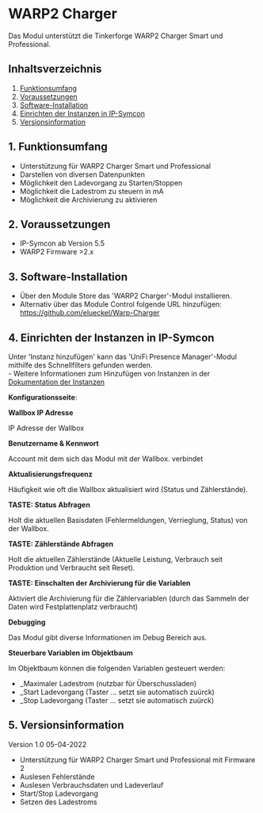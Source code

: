 # WARP2 Charger

Das Modul unterstützt die Tinkerforge WARP2 Charger Smart und Professional.

## Inhaltsverzeichnis

1. [Funktionsumfang](#1-funktionsumfang)
2. [Voraussetzungen](#2-voraussetzungen)
3. [Software-Installation](#3-software-installation)
4. [Einrichten der Instanzen in IP-Symcon](#4-einrichten-der-instanzen-in-ip-symcon)
5. [Versionsinformation](#5-versionsinformation)

## 1. Funktionsumfang

* Unterstützung für WARP2 Charger Smart und Professional
* Darstellen von diversen Datenpunkten
* Möglichkeit den Ladevorgang zu Starten/Stoppen
* Möglichkeit die Ladestrom zu steuern in mA 
* Möglichkeit die Archivierung zu aktivieren

## 2. Voraussetzungen

- IP-Symcon ab Version 5.5
- WARP2 Firmware >2.x

## 3. Software-Installation

* Über den Module Store das 'WARP2 Charger'-Modul installieren.
* Alternativ über das Module Control folgende URL hinzufügen: https://github.com/elueckel/Warp-Charger 

## 4. Einrichten der Instanzen in IP-Symcon

 Unter 'Instanz hinzufügen' kann das 'UniFi Presence Manager'-Modul mithilfe des Schnellfilters gefunden werden.  
	- Weitere Informationen zum Hinzufügen von Instanzen in der [Dokumentation der Instanzen](https://www.symcon.de/service/dokumentation/konzepte/instanzen/#Instanz_hinzufügen)

__Konfigurationsseite__:

**Wallbox IP Adresse**

IP Adresse der Wallbox

**Benutzername & Kennwort**

Account mit dem sich das Modul mit der Wallbox. verbindet

**Aktualisierungsfrequenz**

Häufigkeit wie oft die Wallbox aktualisiert wird (Status und Zählerstände). 

**TASTE: Status Abfragen**

Holt die aktuellen Basisdaten (Fehlermeldungen, Verrieglung, Status) von der Wallbox.

**TASTE: Zählerstände Abfragen**

Holt die aktuellen Zählerstände (Aktuelle Leistung, Verbrauch seit Produktion und Verbraucht seit Reset).

**TASTE: Einschalten der Archivierung für die Variablen**

Aktiviert die Archivierung für die Zählervariablen (durch das Sammeln der Daten wird Festplattenplatz verbraucht)

**Debugging**

Das Modul gibt diverse Informationen im Debug Bereich aus. 

**Steuerbare Variablen im Objektbaum**

Im Objektbaum können die folgenden Variablen gesteuert werden:
* _Maximaler Ladestrom (nutzbar für Überschussladen)
* _Start Ladevorgang (Taster ... setzt sie automatisch zuürck)
* _Stop Ladevorgang (Taster ... setzt sie automatisch zuürck)


## 5. Versionsinformation

Version 1.0 05-04-2022
* Unterstützung für WARP2 Charger Smart und Professional mit Firmware 2
* Auslesen Fehlerstände
* Auslesen Verbrauchsdaten und Ladeverlauf
* Start/Stop Ladevorgang
* Setzen des Ladestroms
